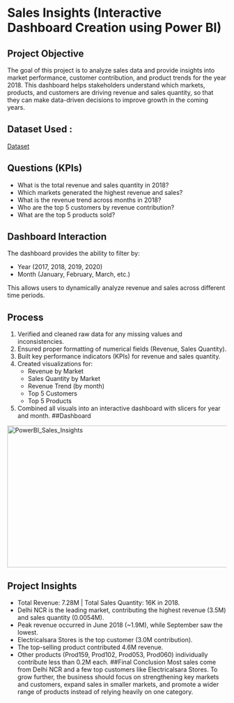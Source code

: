 # Sales Insights (Interactive Dashboard Creation using Power BI)
## Project Objective
The goal of this project is to analyze sales data and provide insights into market performance, customer contribution, and product trends for the year 2018.
This dashboard helps stakeholders understand which markets, products, and customers are driving revenue and sales quantity, so that they can make data-driven decisions to improve growth in the coming years.
## Dataset Used : 
  [Dataset](https://github.com/GOWRISANKAR16/PowerBI_Sales_Insights/blob/main/db_dump.sql)
## Questions (KPIs)
- What is the total revenue and sales quantity in 2018?
- Which markets generated the highest revenue and sales?
- What is the revenue trend across months in 2018?
- Who are the top 5 customers by revenue contribution?
- What are the top 5 products sold?

## Dashboard Interaction
The dashboard provides the ability to filter by:
- Year (2017, 2018, 2019, 2020)
- Month (January, February, March, etc.)

This allows users to dynamically analyze revenue and sales across different time periods.
## Process
1. Verified and cleaned raw data for any missing values and inconsistencies.  
2. Ensured proper formatting of numerical fields (Revenue, Sales Quantity).  
3. Built key performance indicators (KPIs) for revenue and sales quantity.  
4. Created visualizations for:  
   - Revenue by Market  
   - Sales Quantity by Market  
   - Revenue Trend (by month)  
   - Top 5 Customers  
   - Top 5 Products  
5. Combined all visuals into an interactive dashboard with slicers for year and month.
##Dashboard
<img width="610" height="325" alt="PowerBI_Sales_Insights" src="https://github.com/user-attachments/assets/66bdb930-6a68-4b2e-9966-c05e638b571a" />

## Project Insights
- Total Revenue: 7.28M | Total Sales Quantity: 16K in 2018.
- Delhi NCR is the leading market, contributing the highest revenue (3.5M) and sales quantity (0.0054M).
- Peak revenue occurred in June 2018 (~1.9M), while September saw the lowest.
- Electricalsara Stores is the top customer (3.0M contribution).
- The top-selling product contributed 4.6M revenue.
- Other products (Prod159, Prod102, Prod053, Prod060) individually contribute less than 0.2M each.
##Final Conclusion
Most sales come from Delhi NCR and a few top customers like Electricalsara Stores. To grow further, the business should focus on strengthening key markets and customers, expand sales in smaller markets, and promote a wider range of products instead of relying heavily on one category.










 


